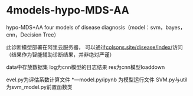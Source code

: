 # 4models-hypo-MDS-AA
hypo-MDS+AA four models of disease diagnosis（model：svm，bayes，cnn，Decision Tree）

此诊断模型部署在阿里云服务器，
可以通过[colsons.site/disease/index/](#colsons.site/disease/index/)访问
（结果作为智能辅助诊断结果，并非绝对严谨）

data中存放数据集
log为cnn模型的日志结果
res为cnn模型loaddown

evel.py为评估系数计算文件
*—model.py/ipynb 为模型运行文件
SVM.py与util为svm_model.py前置函数类
